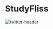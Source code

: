 # StudyFliss
![twitter-header](https://github.com/HarjjotSinghh/StudyFliss/assets/114088280/8a288338-e48d-4d3a-8f9c-cda5eac77a1c)
